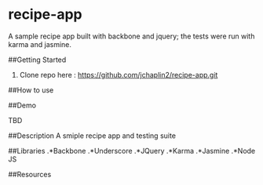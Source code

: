 # recipe-app
A sample recipe app built with backbone and jquery; the tests were run with karma and jasmine.

##Getting Started 

1. Clone repo here : https://github.com/jchaplin2/recipe-app.git

##How to use

##Demo

TBD

##Description
A smiple recipe app and testing suite

##Libraries
.*Backbone
.*Underscore
.*JQuery
.*Karma
.*Jasmine
.*Node JS

##Resources

